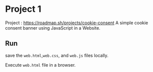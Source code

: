 
# Project 1

Project : https://roadmap.sh/projects/cookie-consent
A simple cookie consent banner using JavaScript in a Website.


## Run

save the ````web.html````,````web.css````, and ````web.js```` files locally.

Execute ````web.html```` file in a browser.

